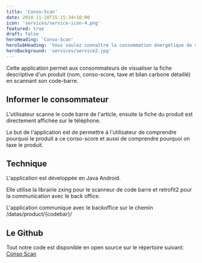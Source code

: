 ```yaml
---
title: 'Conso-Scan'
date: 2018-11-28T15:15:34+10:00
icon: 'services/service-icon-4.png'
featured: true
draft: false
heroHeading: 'Conso-Scan'
heroSubHeading: 'Vous voulez connaître la consommation énergétique de votre produit ? Découvrez Conso-Scan.'
heroBackground: 'services/service2.jpg'
---
```


Cette application permet aux consommateurs de visualiser la fiche descriptive d'un produit (nom, conso-score, taxe et bilan carbone détaillé) en scannant son code-barre.

## Informer le consommateur

L'utilisateur scanne le code barre de l'article, ensuite la fiche du produit est directement affichée sur le téléphone.

Le but de l'application est de permettre à l'utilisateur de comprendre pourquoi le produit a ce conso-score et aussi de comprendre pourquoi on taxe le produit.

## Technique

L'application est développée en Java Android.

Elle utilise la librairie zxing pour le scanneur de code barre et retrofit2 pour la communication avec le back office.

L'application communique avec le backoffice sur le chemin /datas/product/{codebar}/

## Le Github

Tout notre code est disponible en open source sur le répertoire suivant: [Conso Scan](https://github.com/FloRichard/conso-score-mobile-app)
